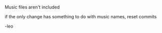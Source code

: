 Music files aren't included

if the only change has something to do with music names, reset commits

-leo